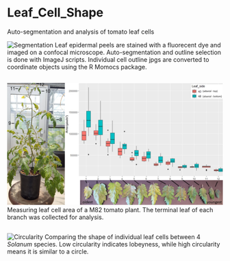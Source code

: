 # Leaf_Cell_Shape
Auto-segmentation and analysis of tomato leaf cells

![Segmentation](leaf_seg1.jpg)
Leaf epidermal peels are stained with a fluorecent dye and imaged on a confocal microscope. Auto-segmentation and outline selection is done with ImageJ scripts. Individual cell outline jpgs are converted to coordinate objects using the R Momocs package.

##

![Area](tomato_area.jpg)
Measuring leaf cell area of a M82 tomato plant. The terminal leaf of each branch was collected for analysis.

##

![Circularity](circularity.jpg)
Comparing the shape of individual leaf cells between 4 *Solanum* species. Low circularity indicates lobeyness, while high circularity means it is similar to a circle.
